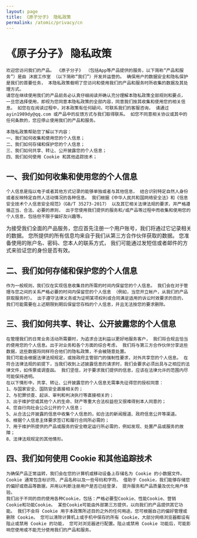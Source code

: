 ```yaml
---
layout: page
title: 《原子分子》 隐私政策
permalink: /atomic/privacy/cn
---
```


# 《原子分子》 隐私政策
    欢迎您访问我们的产品。 《原子分子》 （包括App等产品提供的服务，以下简称“产品和服务”）是由 沐宸工作室 （以下简称“我们”）开发并运营的。 确保用户的数据安全和隐私保护是我们的首要任务， 本隐私政策载明了您访问和使用我们的产品和服务时所收集的数据及其处理方式。
    请您在继续使用我们的产品前务必认真仔细阅读并确认充分理解本隐私政策全部规则和要点， 一旦您选择使用，即视为您同意本隐私政策的全部内容，同意我们按其收集和使用您的相关信息。 如您在在阅读过程中，对本政策有任何疑问，可联系我们的客服咨询， 请通过 ayin1989dy@qq.com 或产品中的反馈方式与我们取得联系。 如您不同意相关协议或其中的任何条款的，您应停止使用我们的产品和服务。

    本隐私政策帮助您了解以下内容：
    一、我们如何收集和使用您的个人信息；
    二、我们如何存储和保护您的个人信息；
    三、我们如何共享、转让、公开披露您的个人信息；
    四、我们如何使用 Cookie 和其他追踪技术；

## 一、我们如何收集和使用您的个人信息
    个人信息是指以电子或者其他方式记录的能够单独或者与其他信息， 结合识别特定自然人身份或者反映特定自然人活动情况的各种信息。 我们根据《中华人民共和国网络安全法》和《信息安全技术个人信息安全规范》（GB/T 35273-2017） 以及其它相关法律法规的要求，并严格遵循正当、合法、必要的原则， 出于您使用我们提供的服务和/或产品等过程中而收集和使用您的个人信息，包括但不限于偏好及兴趣等。
为接受我们全面的产品服务，您应首先注册一个用户账号，我们将通过它记录相关的数据。 您所提供的所有信息均来自于我们从第三方合作伙伴获取的数据。 您准备使用的账户名、密码、您本人的联系方式， 我们可能通过发短信或者邮件的方式来验证您的身份是否有效。

## 二、我们如何存储和保护您的个人信息
    作为一般规则，我们仅在实现信息收集目的所需的时间内保留您的个人信息。 我们会在对于管理与您之间的关系严格必要的时间内保留您的个人信息 （例如，当您开立帐户，从我们的产品获取服务时）。 出于遵守法律义务或为证明某项权利或合同满足适用的诉讼时效要求的目的， 我们可能需要在上述期限到期后保留您存档的个人信息，并且无法按您的要求删除。

## 三、我们如何共享、转让、公开披露您的个人信息
    在管理我们的日常业务活动所需要时，为追求合法利益以更好地服务客户， 我们将合规且恰当的使用您的个人信息。出于对业务和各个方面的综合考虑， 我们将与第三方合作伙伴分享这些数据，这些数据将同样符合他们的隐私政策，不会被随意处置。
    我们可能会根据法律法规规定，或按政府主管部门的强制性要求，对外共享您的个人信息。 在符合法律法规的前提下，当我们收到上述披露信息的请求时，我们会要求必须出具与之相应的法律文件，如传票或调查函。 我们坚信，对于要求我们提供的信息，应该在法律允许的范围内尽可能保持透明。
    在以下情形中，共享、转让、公开披露您的个人信息无需事先征得您的授权同意：
    1、与国家安全、国防安全直接相关的；
    2、与犯罪侦查、起诉、审判和判决执行等直接相关的；
    3、出于维护您或其他个人的生命、财产等重大合法权益但又很难得到本人同意的；
    4、您自行向社会公众公开的个人信息；
    5、从合法公开披露的信息中收集个人信息的，如合法的新闻报道、政府信息公开等渠道。
    6、根据个人信息主体要求签订和履行合同所必需的；
    7、用于维护所提供的产品或服务的安全稳定运行所必需的，例如发现、处置产品或服务的故障；
    8、法律法规规定的其他情形。

## 四、我们如何使用 Cookie 和其他追踪技术
    为确保产品正常运转，我们会在您的计算机或移动设备上存储名为 Cookie 的小数据文件。 Cookie 通常包含标识符、产品名称以及一些号码和字符。 借助于 Cookie，我们能够存储您的偏好或商品等数据，并用以判断注册用户是否已经登录， 提升服务和产品质量及优化用户体验。
    我们出于不同的目的使用各种Cookie，包括：严格必要型Cookie、性能Cookie、营销Cookie和功能Cookie。 某些Cookie可能由外部第三方提供，以向我们的产品提供其它功能。 我们不会将 Cookie 用于本政策所述目的之外的任何用途。您可根据自己的偏好管理或删除 Cookie。 您可以清除计算机上或手机中保存的所有 Cookie，大部分网络浏览器都设有阻止或禁用 Cookie 的功能， 您可对浏览器进行配置。阻止或禁用 Cookie 功能后，可能影响您使用或不能充分使用我们的产品和服务。
